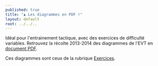 ```yaml
---
published: true
title: "♟ Les diagrammes en PDF !"
layout: default
root: ../../..
---
```


Idéal pour l'entrainement tactique, avec des exercices de difficulté variables. Retrouvez la récolte 2013-2014 des diagrammes de l'EVT en [document PDF](documents/EVT_exercisebook_20132014.pdf "Diagrammes PDF").

Ces diagrammes sont ceux de la rubrique [Exercices](http://echiquier-villeneuve-tolosane.github.io/exercices.html "rubrique exercice.").